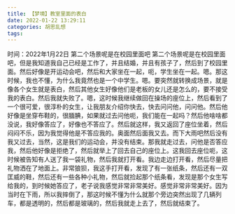 ```yaml
---
title: 【梦境】教室里面的表白
date: 2022-01-22 13:29:11
categories: 胡思乱想
tags: 
---
```

时间：2022年1月22日
第二个场景呢是在校园里面吧
第二个场景呢是在校园里面吧，但是我知道我自己已经是工作了，并且结婚，并且有孩子了，然后到了校园里面。然后好像是开运动会吧，然后和大家坐在一起，呃，学生坐在一起。嗯。那这时候，我也不懂，为什么我竟然也是一个中学生。嗯。要突然就转换成场景，就是像各个女生就是表白，然后其他女生好像他们是老板的女儿还是怎么的，要不接受我的表白。然后我就失败了。嗯，这时候我继续做回在操场的座位上，然后看到了一个很可爱，很淳朴的女生，让我朋友介绍你快去，快去问问他，问问他。然后他好像是坐穿布鞋的，很腼腆，如果就过去问他呃，我们能在一起吗？然后他啥啥都没说，我好像答应了，好像也不答应了。然后就这样，我又返回了座位坐着，然后闷闷不乐，因为我觉得他是不答应我的。奥面然后面我又去。而下大雨吧然后没有我又过去，当然，这是我们的运动会，并没有结束。那我就走过去，问他是否答应我，然后他好像是拒绝了，然后就举上了回去自己的座位上。这我回去座位呃，这时候被告知有人送了我一袋礼物，然后我就打开看。我边走边打开看，然后尽量把礼物洒在了地面上。非常狼狈，我这手打开看，发现了有一张纸条，然后还有一双匡威的鞋，然后还有一些各种小礼物，然后就捡起那个纸条看，发现是那个女生写给我的，到时候她答应了，老子说我感觉非常非常美好。感觉非常非常美好。因为当时在下雨，所以我摔倒了，那这时候不懂为什么就那个旁边突然出现了几辆列车，都是透明的，然后都是玻璃的，然后我就走上去了，然后就结束了。